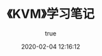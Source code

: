 ﻿---
pageComponent:
  name: Catalogue
  data:
    path: 《KVM》学习笔记
    imgUrl: https://cdn.jsdelivr.net/gh/lzq70112/images/blog/KVM.png
    description: 本章内容是博主的zabbix学习笔记，非教程文档，请以官方文档为准。
title: 《KVM》学习笔记
date: 2020-02-04 12:16:12
permalink: /note/KVM/
article: false
comment: false
editLink: false
author:
  name: lzq70112
  link: https://github.com/lzq70112
---
